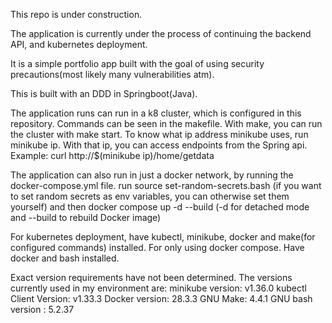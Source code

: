 This repo is under construction.

The application is currently under the process of continuing the backend API, and kubernetes deployment.

It is a simple portfolio app built with the goal of using security precautions(most likely many vulnerabilities atm).

This is built with an DDD in Springboot(Java).

The application runs can run in a k8 cluster, which is configured in this repository. Commands can be seen in the makefile.
With make, you can run the cluster with make start. To know what ip address minikube uses, run minikube ip. With that ip, you can access endpoints from the Spring api.
Example: curl http://$(minikube ip)/home/getdata

The application can also run in just a docker network, by running the docker-compose.yml file.
run source set-random-secrets.bash (if you want to set random secrets as env variables, you can otherwise set them yourself)
and then docker compose up -d --build (-d for detached mode and --build to rebuild Docker image) 

For kubernetes deployment, have kubectl, minikube, docker and make(for configured commands) installed.
For only using docker compose. Have docker and bash installed.

Exact version requirements have not been determined. The versions currently used in my environment are:
minikube version: v1.36.0
kubectl Client Version: v1.33.3
Docker version: 28.3.3
GNU Make: 4.4.1
GNU bash version : 5.2.37


